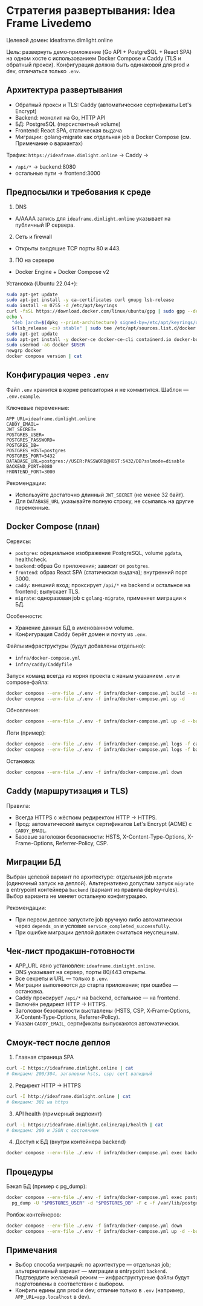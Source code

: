 # Стратегия развертывания: Idea Frame Livedemo

Целевой домен: ideaframe.dimlight.online

Цель: развернуть демо‑приложение (Go API + PostgreSQL + React SPA) на одном хосте с использованием Docker Compose и Caddy (TLS и обратный прокси). Конфигурация должна быть одинаковой для prod и dev, отличаться только `.env`.

## Архитектура развертывания

- Обратный прокси и TLS: Caddy (автоматические сертификаты Let's Encrypt)
- Backend: монолит на Go, HTTP API
- БД: PostgreSQL (персистентный volume)
- Frontend: React SPA, статическая выдача
- Миграции: golang‑migrate как отдельная job в Docker Compose (см. Примечание о вариантах)

Трафик: `https://ideaframe.dimlight.online` → Caddy →
- `/api/*` → backend:8080
- остальные пути → frontend:3000

## Предпосылки и требования к среде

1) DNS
- A/AAAA запись для `ideaframe.dimlight.online` указывает на публичный IP сервера.

2) Сеть и firewall
- Открыты входящие TCP порты 80 и 443.

3) ПО на сервере
- Docker Engine + Docker Compose v2

Установка (Ubuntu 22.04+):
```bash
sudo apt-get update
sudo apt-get install -y ca-certificates curl gnupg lsb-release
sudo install -m 0755 -d /etc/apt/keyrings
curl -fsSL https://download.docker.com/linux/ubuntu/gpg | sudo gpg --dearmor -o /etc/apt/keyrings/docker.gpg
echo \
  "deb [arch=$(dpkg --print-architecture) signed-by=/etc/apt/keyrings/docker.gpg] https://download.docker.com/linux/ubuntu \
  $(lsb_release -cs) stable" | sudo tee /etc/apt/sources.list.d/docker.list > /dev/null
sudo apt-get update
sudo apt-get install -y docker-ce docker-ce-cli containerd.io docker-buildx-plugin docker-compose-plugin
sudo usermod -aG docker $USER
newgrp docker
docker compose version | cat
```

## Конфигурация через `.env`

Файл `.env` хранится в корне репозитория и не коммитится. Шаблон — `.env.example`.

Ключевые переменные:
```
APP_URL=ideaframe.dimlight.online
CADDY_EMAIL=
JWT_SECRET=
POSTGRES_USER=
POSTGRES_PASSWORD=
POSTGRES_DB=
POSTGRES_HOST=postgres
POSTGRES_PORT=5432
DATABASE_URL=postgres://USER:PASSWORD@HOST:5432/DB?sslmode=disable
BACKEND_PORT=8080
FRONTEND_PORT=3000
```

Рекомендации:
- Используйте достаточно длинный `JWT_SECRET` (не менее 32 байт).
- Для `DATABASE_URL` указывайте полную строку, не ссылаясь на другие переменные.

## Docker Compose (план)

Сервисы:
- `postgres`: официальное изображение PostgreSQL, volume `pgdata`, healthcheck.
- `backend`: образ Go приложения; зависит от `postgres`.
- `frontend`: образ React SPA (статическая выдача); внутренний порт 3000.
- `caddy`: внешний вход; проксирует `/api/*` на backend и остальное на frontend; выпускает TLS.
- `migrate`: одноразовая job с `golang-migrate`, применяет миграции к БД.

Особенности:
- Хранение данных БД в именованном volume.
- Конфигурация Caddy берёт домен и почту из `.env`.

Файлы инфраструктуры (будут добавлены отдельно):
- `infra/docker-compose.yml`
- `infra/caddy/Caddyfile`

Запуск команд всегда из корня проекта с явным указанием `.env` и compose‑файла:
```bash
docker compose --env-file ./.env -f infra/docker-compose.yml build --no-cache
docker compose --env-file ./.env -f infra/docker-compose.yml up -d
```

Обновление:
```bash
docker compose --env-file ./.env -f infra/docker-compose.yml up -d --build
```

Логи (пример):
```bash
docker compose --env-file ./.env -f infra/docker-compose.yml logs -f caddy | cat
docker compose --env-file ./.env -f infra/docker-compose.yml logs -f backend | cat
```

Остановка:
```bash
docker compose --env-file ./.env -f infra/docker-compose.yml down
```

## Caddy (маршрутизация и TLS)

Правила:
- Всегда HTTPS с жёстким редиректом HTTP → HTTPS.
- Прод: автоматический выпуск сертификатов Let's Encrypt (ACME) с `CADDY_EMAIL`.
- Базовые заголовки безопасности: HSTS, X-Content-Type-Options, X-Frame-Options, Referrer-Policy, CSP.

## Миграции БД

Выбран целевой вариант по архитектуре: отдельная job `migrate` (одиночный запуск на деплой). Альтернативно допустим запуск `migrate` в entrypoint контейнера `backend` (вариант из правила deploy‑rules). Выбор варианта не меняет остальную конфигурацию.

Рекомендации:
- При первом деплое запустите job вручную либо автоматически через `depends_on` и условие `service_completed_successfully`.
- При ошибке миграции деплой должен считаться неуспешным.

## Чек‑лист продакшн‑готовности

- APP_URL явно установлен: `ideaframe.dimlight.online`.
- DNS указывает на сервер, порты 80/443 открыты.
- Все секреты и URL — только в `.env`.
- Миграции выполняются до старта приложения; при ошибке — остановка.
- Caddy проксирует `/api/*` на backend, остальное — на frontend.
- Включён редирект HTTP → HTTPS.
- Заголовки безопасности выставлены (HSTS, CSP, X‑Frame‑Options, X‑Content‑Type‑Options, Referrer‑Policy).
- Указан `CADDY_EMAIL`, сертификаты выпускаются автоматически.

## Смоук‑тест после деплоя

1) Главная страница SPA
```bash
curl -I https://ideaframe.dimlight.online | cat
# Ожидаем: 200/304, заголовки hsts, csp; cert валидный
```

2) Редирект HTTP → HTTPS
```bash
curl -I http://ideaframe.dimlight.online | cat
# Ожидаем: 301 на https
```

3) API health (примерный эндпоинт)
```bash
curl -i https://ideaframe.dimlight.online/api/health | cat
# Ожидаем: 200 и JSON с состоянием
```

4) Доступ к БД (внутри контейнера backend)
```bash
docker compose --env-file ./.env -f infra/docker-compose.yml exec backend /bin/sh -lc 'echo ok'
```

## Процедуры

Бэкап БД (пример с pg_dump):
```bash
docker compose --env-file ./.env -f infra/docker-compose.yml exec postgres \
  pg_dump -U "$POSTGRES_USER" -d "$POSTGRES_DB" -F c -f /var/lib/postgresql/data/backup.dump
```

Ролбэк контейнеров:
```bash
docker compose --env-file ./.env -f infra/docker-compose.yml down
docker compose --env-file ./.env -f infra/docker-compose.yml up -d --build
```

## Примечания

- Выбор способа миграций: по архитектуре — отдельная job; альтернативный вариант — миграции в entrypoint `backend`. Подтвердите желаемый режим — инфраструктурные файлы будут подготовлены в соответствии с выбором.
- Конфиги едины для prod и dev; отличие только в `.env` (например, `APP_URL=app.localhost` в dev).


